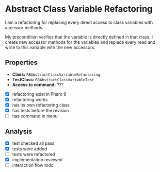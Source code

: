 # Abstract Class Variable Refactoring

I am a refactoring for replacing every direct access to  class variables with accessor methods.

My precondition verifies that the variable is directly defined in that class.
I create new accessor methods for the variables and replace every read and write to this variable with the new accessors.

## Properties

- **Class:** ```RBAbstractClassVariableRefactoring```
- **TestClass:** ```RBAbstractClassVariableTest```
- **Access to command:** ???
- [x] refactoring exist in Pharo 9
- [x] refactoring works 
- [x] has its own refactoring class  
- [x] has tests before the revision
- [ ] has command in menu

## Analysis

- [x] test checked all pass
- [x] tests were added
- [ ] tests were refactored
- [x] implementation reviewed
- [ ] interaction flow todo
